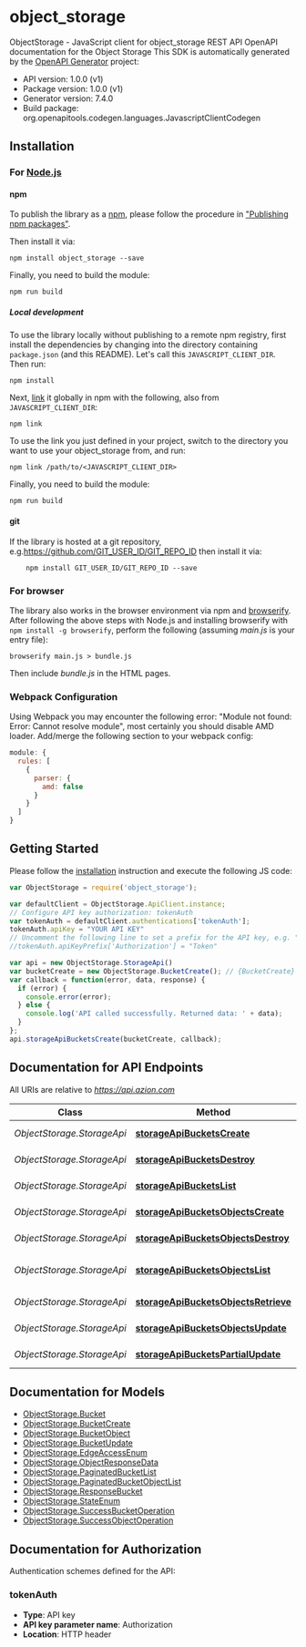 # object_storage

ObjectStorage - JavaScript client for object_storage
REST API OpenAPI documentation for the Object Storage
This SDK is automatically generated by the [OpenAPI Generator](https://openapi-generator.tech) project:

- API version: 1.0.0 (v1)
- Package version: 1.0.0 (v1)
- Generator version: 7.4.0
- Build package: org.openapitools.codegen.languages.JavascriptClientCodegen

## Installation

### For [Node.js](https://nodejs.org/)

#### npm

To publish the library as a [npm](https://www.npmjs.com/), please follow the procedure in ["Publishing npm packages"](https://docs.npmjs.com/getting-started/publishing-npm-packages).

Then install it via:

```shell
npm install object_storage --save
```

Finally, you need to build the module:

```shell
npm run build
```

##### Local development

To use the library locally without publishing to a remote npm registry, first install the dependencies by changing into the directory containing `package.json` (and this README). Let's call this `JAVASCRIPT_CLIENT_DIR`. Then run:

```shell
npm install
```

Next, [link](https://docs.npmjs.com/cli/link) it globally in npm with the following, also from `JAVASCRIPT_CLIENT_DIR`:

```shell
npm link
```

To use the link you just defined in your project, switch to the directory you want to use your object_storage from, and run:

```shell
npm link /path/to/<JAVASCRIPT_CLIENT_DIR>
```

Finally, you need to build the module:

```shell
npm run build
```

#### git

If the library is hosted at a git repository, e.g.https://github.com/GIT_USER_ID/GIT_REPO_ID
then install it via:

```shell
    npm install GIT_USER_ID/GIT_REPO_ID --save
```

### For browser

The library also works in the browser environment via npm and [browserify](http://browserify.org/). After following
the above steps with Node.js and installing browserify with `npm install -g browserify`,
perform the following (assuming *main.js* is your entry file):

```shell
browserify main.js > bundle.js
```

Then include *bundle.js* in the HTML pages.

### Webpack Configuration

Using Webpack you may encounter the following error: "Module not found: Error:
Cannot resolve module", most certainly you should disable AMD loader. Add/merge
the following section to your webpack config:

```javascript
module: {
  rules: [
    {
      parser: {
        amd: false
      }
    }
  ]
}
```

## Getting Started

Please follow the [installation](#installation) instruction and execute the following JS code:

```javascript
var ObjectStorage = require('object_storage');

var defaultClient = ObjectStorage.ApiClient.instance;
// Configure API key authorization: tokenAuth
var tokenAuth = defaultClient.authentications['tokenAuth'];
tokenAuth.apiKey = "YOUR API KEY"
// Uncomment the following line to set a prefix for the API key, e.g. "Token" (defaults to null)
//tokenAuth.apiKeyPrefix['Authorization'] = "Token"

var api = new ObjectStorage.StorageApi()
var bucketCreate = new ObjectStorage.BucketCreate(); // {BucketCreate} 
var callback = function(error, data, response) {
  if (error) {
    console.error(error);
  } else {
    console.log('API called successfully. Returned data: ' + data);
  }
};
api.storageApiBucketsCreate(bucketCreate, callback);

```

## Documentation for API Endpoints

All URIs are relative to *https://api.azion.com*

Class | Method | HTTP request | Description
------------ | ------------- | ------------- | -------------
*ObjectStorage.StorageApi* | [**storageApiBucketsCreate**](docs/StorageApi.md#storageApiBucketsCreate) | **POST** /v4/storage/buckets | Create a new bucket
*ObjectStorage.StorageApi* | [**storageApiBucketsDestroy**](docs/StorageApi.md#storageApiBucketsDestroy) | **DELETE** /v4/storage/buckets/{name} | Delete a bucket
*ObjectStorage.StorageApi* | [**storageApiBucketsList**](docs/StorageApi.md#storageApiBucketsList) | **GET** /v4/storage/buckets | List buckets
*ObjectStorage.StorageApi* | [**storageApiBucketsObjectsCreate**](docs/StorageApi.md#storageApiBucketsObjectsCreate) | **POST** /v4/storage/buckets/{bucket_name}/objects/{object_key} | Create new object key
*ObjectStorage.StorageApi* | [**storageApiBucketsObjectsDestroy**](docs/StorageApi.md#storageApiBucketsObjectsDestroy) | **DELETE** /v4/storage/buckets/{bucket_name}/objects/{object_key} | Delete object key
*ObjectStorage.StorageApi* | [**storageApiBucketsObjectsList**](docs/StorageApi.md#storageApiBucketsObjectsList) | **GET** /v4/storage/buckets/{bucket_name}/objects | List buckets objects
*ObjectStorage.StorageApi* | [**storageApiBucketsObjectsRetrieve**](docs/StorageApi.md#storageApiBucketsObjectsRetrieve) | **GET** /v4/storage/buckets/{bucket_name}/objects/{object_key} | Download object
*ObjectStorage.StorageApi* | [**storageApiBucketsObjectsUpdate**](docs/StorageApi.md#storageApiBucketsObjectsUpdate) | **PUT** /v4/storage/buckets/{bucket_name}/objects/{object_key} | Update the object key
*ObjectStorage.StorageApi* | [**storageApiBucketsPartialUpdate**](docs/StorageApi.md#storageApiBucketsPartialUpdate) | **PATCH** /v4/storage/buckets/{name} | Update bucket info


## Documentation for Models

 - [ObjectStorage.Bucket](docs/Bucket.md)
 - [ObjectStorage.BucketCreate](docs/BucketCreate.md)
 - [ObjectStorage.BucketObject](docs/BucketObject.md)
 - [ObjectStorage.BucketUpdate](docs/BucketUpdate.md)
 - [ObjectStorage.EdgeAccessEnum](docs/EdgeAccessEnum.md)
 - [ObjectStorage.ObjectResponseData](docs/ObjectResponseData.md)
 - [ObjectStorage.PaginatedBucketList](docs/PaginatedBucketList.md)
 - [ObjectStorage.PaginatedBucketObjectList](docs/PaginatedBucketObjectList.md)
 - [ObjectStorage.ResponseBucket](docs/ResponseBucket.md)
 - [ObjectStorage.StateEnum](docs/StateEnum.md)
 - [ObjectStorage.SuccessBucketOperation](docs/SuccessBucketOperation.md)
 - [ObjectStorage.SuccessObjectOperation](docs/SuccessObjectOperation.md)


## Documentation for Authorization


Authentication schemes defined for the API:
### tokenAuth


- **Type**: API key
- **API key parameter name**: Authorization
- **Location**: HTTP header

